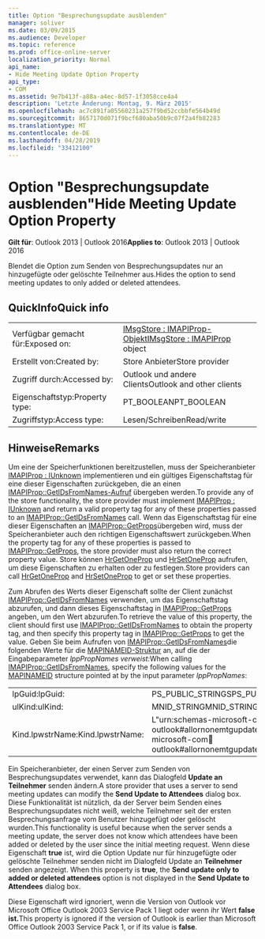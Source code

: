 ```yaml
---
title: Option "Besprechungsupdate ausblenden"
manager: soliver
ms.date: 03/09/2015
ms.audience: Developer
ms.topic: reference
ms.prod: office-online-server
localization_priority: Normal
api_name:
- Hide Meeting Update Option Property
api_type:
- COM
ms.assetid: 9e7b413f-a88a-a4ec-8d57-1f3058cce4a4
description: 'Letzte Änderung: Montag, 9. März 2015'
ms.openlocfilehash: ac7c891fa05560231a257f9bd52ccbbfe564b49d
ms.sourcegitcommit: 8657170d071f9bcf680aba50b9c07f2a4fb82283
ms.translationtype: MT
ms.contentlocale: de-DE
ms.lasthandoff: 04/28/2019
ms.locfileid: "33412100"
---
```

# <a name="hide-meeting-update-option-property"></a><span data-ttu-id="c81fe-103">Option "Besprechungsupdate ausblenden"</span><span class="sxs-lookup"><span data-stu-id="c81fe-103">Hide Meeting Update Option Property</span></span>

  
  
<span data-ttu-id="c81fe-104">**Gilt für**: Outlook 2013 | Outlook 2016</span><span class="sxs-lookup"><span data-stu-id="c81fe-104">**Applies to**: Outlook 2013 | Outlook 2016</span></span> 
  
<span data-ttu-id="c81fe-105">Blendet die Option zum Senden von Besprechungsupdates nur an hinzugefügte oder gelöschte Teilnehmer aus.</span><span class="sxs-lookup"><span data-stu-id="c81fe-105">Hides the option to send meeting updates to only added or deleted attendees.</span></span>
  
## <a name="quick-info"></a><span data-ttu-id="c81fe-106">QuickInfo</span><span class="sxs-lookup"><span data-stu-id="c81fe-106">Quick info</span></span>

|||
|:-----|:-----|
|<span data-ttu-id="c81fe-107">Verfügbar gemacht für:</span><span class="sxs-lookup"><span data-stu-id="c81fe-107">Exposed on:</span></span>  <br/> |<span data-ttu-id="c81fe-108">[IMsgStore : IMAPIProp-Objekt](imsgstoreimapiprop.md)</span><span class="sxs-lookup"><span data-stu-id="c81fe-108">[IMsgStore : IMAPIProp](imsgstoreimapiprop.md) object</span></span>  <br/> |
|<span data-ttu-id="c81fe-109">Erstellt von:</span><span class="sxs-lookup"><span data-stu-id="c81fe-109">Created by:</span></span>  <br/> |<span data-ttu-id="c81fe-110">Store Anbieter</span><span class="sxs-lookup"><span data-stu-id="c81fe-110">Store provider</span></span>  <br/> |
|<span data-ttu-id="c81fe-111">Zugriff durch:</span><span class="sxs-lookup"><span data-stu-id="c81fe-111">Accessed by:</span></span>  <br/> |<span data-ttu-id="c81fe-112">Outlook und andere Clients</span><span class="sxs-lookup"><span data-stu-id="c81fe-112">Outlook and other clients</span></span>  <br/> |
|<span data-ttu-id="c81fe-113">Eigenschaftstyp:</span><span class="sxs-lookup"><span data-stu-id="c81fe-113">Property type:</span></span>  <br/> |<span data-ttu-id="c81fe-114">PT_BOOLEAN</span><span class="sxs-lookup"><span data-stu-id="c81fe-114">PT_BOOLEAN</span></span>  <br/> |
|<span data-ttu-id="c81fe-115">Zugriffstyp:</span><span class="sxs-lookup"><span data-stu-id="c81fe-115">Access type:</span></span>  <br/> |<span data-ttu-id="c81fe-116">Lesen/Schreiben</span><span class="sxs-lookup"><span data-stu-id="c81fe-116">Read/write</span></span>  <br/> |
   
## <a name="remarks"></a><span data-ttu-id="c81fe-117">Hinweise</span><span class="sxs-lookup"><span data-stu-id="c81fe-117">Remarks</span></span>

<span data-ttu-id="c81fe-118">Um eine der Speicherfunktionen bereitzustellen, muss der Speicheranbieter [IMAPIProp : IUnknown](imapipropiunknown.md) implementieren und ein gültiges Eigenschaftstag für eine dieser Eigenschaften zurückgeben, die an einen [IMAPIProp::GetIDsFromNames-Aufruf](imapiprop-getidsfromnames.md) übergeben werden.</span><span class="sxs-lookup"><span data-stu-id="c81fe-118">To provide any of the store functionality, the store provider must implement [IMAPIProp : IUnknown](imapipropiunknown.md) and return a valid property tag for any of these properties passed to an [IMAPIProp::GetIDsFromNames](imapiprop-getidsfromnames.md) call.</span></span> <span data-ttu-id="c81fe-119">Wenn das Eigenschaftstag für eine dieser Eigenschaften an [IMAPIProp::GetProps](imapiprop-getprops.md)übergeben wird, muss der Speicheranbieter auch den richtigen Eigenschaftswert zurückgeben.</span><span class="sxs-lookup"><span data-stu-id="c81fe-119">When the property tag for any of these properties is passed to [IMAPIProp::GetProps](imapiprop-getprops.md), the store provider must also return the correct property value.</span></span> <span data-ttu-id="c81fe-120">Store können [HrGetOneProp](hrgetoneprop.md) und [HrSetOneProp](hrsetoneprop.md) aufrufen, um diese Eigenschaften zu erhalten oder zu festlegen.</span><span class="sxs-lookup"><span data-stu-id="c81fe-120">Store providers can call [HrGetOneProp](hrgetoneprop.md) and [HrSetOneProp](hrsetoneprop.md) to get or set these properties.</span></span> 
  
<span data-ttu-id="c81fe-121">Zum Abrufen des Werts dieser Eigenschaft sollte der Client zunächst [IMAPIProp::GetIDsFromNames](imapiprop-getidsfromnames.md) verwenden, um das Eigenschaftstag abzurufen, und dann dieses Eigenschaftstag in [IMAPIProp::GetProps](imapiprop-getprops.md) angeben, um den Wert abzurufen.</span><span class="sxs-lookup"><span data-stu-id="c81fe-121">To retrieve the value of this property, the client should first use [IMAPIProp::GetIDsFromNames](imapiprop-getidsfromnames.md) to obtain the property tag, and then specify this property tag in [IMAPIProp::GetProps](imapiprop-getprops.md) to get the value.</span></span> <span data-ttu-id="c81fe-122">Geben Sie beim Aufrufen von [IMAPIProp::GetIDsFromNames](imapiprop-getidsfromnames.md)die folgenden Werte für die [MAPINAMEID-Struktur](mapinameid.md) an, auf die der Eingabeparameter _lppPropNames verweist:_</span><span class="sxs-lookup"><span data-stu-id="c81fe-122">When calling [IMAPIProp::GetIDsFromNames](imapiprop-getidsfromnames.md), specify the following values for the [MAPINAMEID](mapinameid.md) structure pointed at by the input parameter  _lppPropNames_:</span></span>
  
|||
|:-----|:-----|
|<span data-ttu-id="c81fe-123">lpGuid:</span><span class="sxs-lookup"><span data-stu-id="c81fe-123">lpGuid:</span></span>  <br/> |<span data-ttu-id="c81fe-124">PS_PUBLIC_STRINGS</span><span class="sxs-lookup"><span data-stu-id="c81fe-124">PS_PUBLIC_STRINGS</span></span>  <br/> |
|<span data-ttu-id="c81fe-125">ulKind:</span><span class="sxs-lookup"><span data-stu-id="c81fe-125">ulKind:</span></span>  <br/> |<span data-ttu-id="c81fe-126">MNID_STRING</span><span class="sxs-lookup"><span data-stu-id="c81fe-126">MNID_STRING</span></span>  <br/> |
|<span data-ttu-id="c81fe-127">Kind.lpwstrName:</span><span class="sxs-lookup"><span data-stu-id="c81fe-127">Kind.lpwstrName:</span></span>  <br/> |<span data-ttu-id="c81fe-128">L"urn:schemas-microsoft-com:office:outlook#allornonemtgupdatedlg"</span><span class="sxs-lookup"><span data-stu-id="c81fe-128">L"urn:schemas-microsoft-com:office:outlook#allornonemtgupdatedlg"</span></span>  <br/> |
   
<span data-ttu-id="c81fe-129">Ein Speicheranbieter, der einen Server zum Senden von Besprechungsupdates verwendet, kann das Dialogfeld **Update an Teilnehmer** senden ändern.</span><span class="sxs-lookup"><span data-stu-id="c81fe-129">A store provider that uses a server to send meeting updates can modify the **Send Update to Attendees** dialog box.</span></span> <span data-ttu-id="c81fe-130">Diese Funktionalität ist nützlich, da der Server beim Senden eines Besprechungsupdates nicht weiß, welche Teilnehmer seit der ersten Besprechungsanfrage vom Benutzer hinzugefügt oder gelöscht wurden.</span><span class="sxs-lookup"><span data-stu-id="c81fe-130">This functionality is useful because when the server sends a meeting update, the server does not know which attendees have been added or deleted by the user since the initial meeting request.</span></span> <span data-ttu-id="c81fe-131">Wenn diese Eigenschaft **true** ist, wird die Option Update nur für hinzugefügte oder gelöschte Teilnehmer senden nicht im Dialogfeld Update an **Teilnehmer** senden angezeigt. </span><span class="sxs-lookup"><span data-stu-id="c81fe-131">When this property is **true**, the **Send update only to added or deleted attendees** option is not displayed in the **Send Update to Attendees** dialog box.</span></span> 
  
<span data-ttu-id="c81fe-132">Diese Eigenschaft wird ignoriert, wenn die Version von Outlook vor Microsoft Office Outlook 2003 Service Pack 1 liegt oder wenn ihr Wert **false ist.**</span><span class="sxs-lookup"><span data-stu-id="c81fe-132">This property is ignored if the version of Outlook is earlier than Microsoft Office Outlook 2003 Service Pack 1, or if its value is **false**.</span></span>
  

